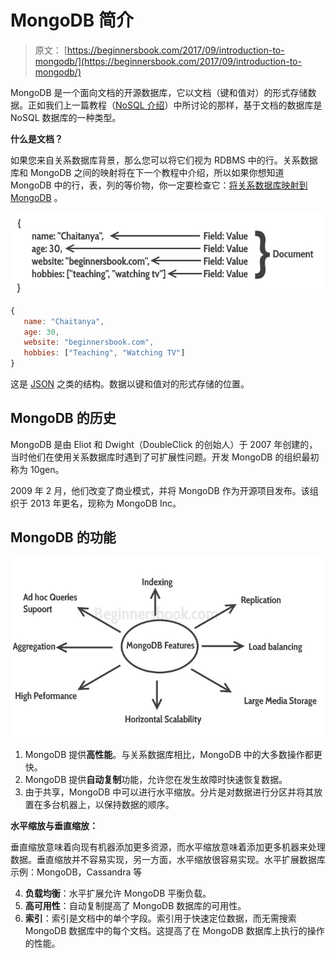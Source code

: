 # MongoDB 简介

> 原文： [https://beginnersbook.com/2017/09/introduction-to-mongodb/](https://beginnersbook.com/2017/09/introduction-to-mongodb/)

MongoDB 是一个面向文档的开源数据库，它以文档（键和值对）的形式存储数据。正如我们上一篇教程（[NoSQL 介绍](https://beginnersbook.com/2017/09/introduction-to-nosql/)）中所讨论的那样，基于文档的数据库是 NoSQL 数据库的一种类型。

**什么是文档？**

如果您来自关系数据库背景，那么您可以将它们视为 RDBMS 中的行。关系数据库和 MongoDB 之间的映射将在下一个教程中介绍，所以如果你想知道 MongoDB 中的行，表，列的等价物，你一定要检查它：[将关系数据库映射到 MongoDB](https://beginnersbook.com/2017/09/mapping-relational-databases-to-mongodb/) 。

![Document in MongoDB](img/41c34bfe53ecaa2e664b510cb6a305ce.jpg)

```js
{
   name: "Chaitanya",
   age: 30,
   website: "beginnersbook.com",
   hobbies: ["Teaching", "Watching TV"]
}
```

这是 [JSON](https://beginnersbook.com/2015/04/json-tutorial/) 之类的结构。数据以键和值对的形式存储的位置。

## MongoDB 的历史

MongoDB 是由 Eliot 和 Dwight（DoubleClick 的创始人）于 2007 年创建的，当时他们在使用关系数据库时遇到了可扩展性问题。开发 MongoDB 的组织最初称为 10gen。

2009 年 2 月，他们改变了商业模式，并将 MongoDB 作为开源项目发布。该组织于 2013 年更名，现称为 MongoDB Inc。

## MongoDB 的功能

![MongoDB Features](img/e074ded6d5b1125ffcea7fed15210fc2.jpg)

1.  MongoDB 提供**高性能**。与关系数据库相比，MongoDB 中的大多数操作都更快。
2.  MongoDB 提供**自动复制**功能，允许您在发生故障时快速恢复数据。
3.  由于共享，MongoDB 中可以进行水平缩放。分片是对数据进行分区并将其放置在多台机器上，以保持数据的顺序。

**水平缩放与垂直缩放：**

垂直缩放意味着向现有机器添加更多资源，而水平缩放意味着添加更多机器来处理数据。垂直缩放并不容易实现，另一方面，水平缩放很容易实现。水平扩展数据库示例：MongoDB，Cassandra 等

4.  **负载均衡**：水平扩展允许 MongoDB 平衡负载。
5.  **高可用性**：自动复制提高了 MongoDB 数据库的可用性。
6.  **索引**：索引是文档中的单个字段。索引用于快速定位数据，而无需搜索 MongoDB 数据库中的每个文档。这提高了在 MongoDB 数据库上执行的操作的性能。